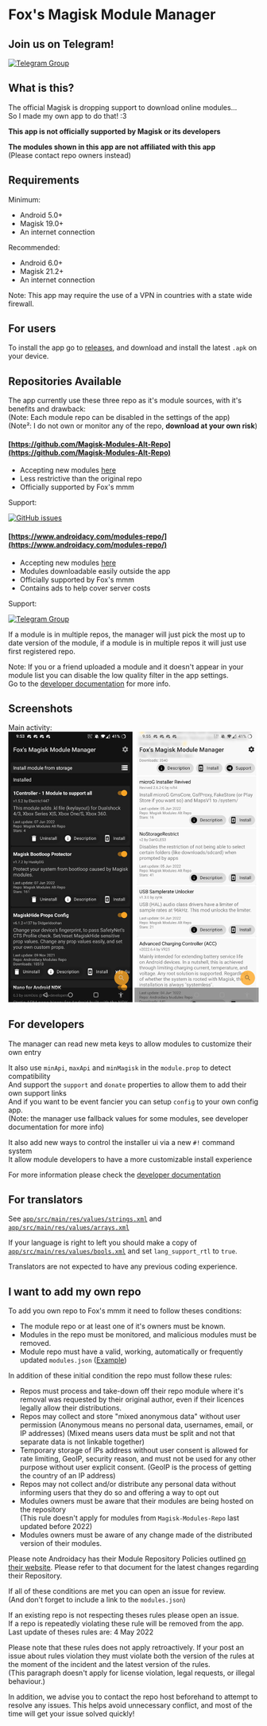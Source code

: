 # Fox's Magisk Module Manager

## Join us on Telegram! 

[![Telegram Group](https://img.shields.io/endpoint?color=neon&style=flat&url=https%3A%2F%2Ftg.sumanjay.workers.dev%2FFox2Code_Chat)](https://telegram.dog/Fox2Code_Chat)

## What is this? 

The official Magisk is dropping support to download online modules...  
So I made my own app to do that! :3

**This app is not officially supported by Magisk or its developers**

**The modules shown in this app are not affiliated with this app**  
(Please contact repo owners instead)

## Requirements

Minimum:
- Android 5.0+
- Magisk 19.0+
- An internet connection

Recommended:
- Android 6.0+
- Magisk 21.2+
- An internet connection

Note: This app may require the use of a VPN in countries with a state wide firewall.

## For users

To install the app go to [releases](https://github.com/Fox2Code/FoxMagiskModuleManager/releases), 
and download and install the latest `.apk` on your device.

## Repositories Available


The app currently use these three repo as it's module sources, with it's benefits and drawback:  
(Note: Each module repo can be disabled in the settings of the app)  
(Note²: I do not own or monitor any of the repo, **download at your own risk**)

#### [https://github.com/Magisk-Modules-Alt-Repo](https://github.com/Magisk-Modules-Alt-Repo)  
- Accepting new modules [here](https://github.com/Magisk-Modules-Alt-Repo/submission)
- Less restrictive than the original repo
- Officially supported by Fox's mmm

Support:

[![GitHub issues](https://img.shields.io/github/issues/Magisk-Modules-Alt-Repo/submission)](https://github.com/Magisk-Modules-Alt-Repo/submission/issues)

#### [https://www.androidacy.com/modules-repo/](https://www.androidacy.com/modules-repo/)
- Accepting new modules [here](https://www.androidacy.com/module-repository-applications/)
- Modules downloadable easily outside the app
- Officially supported by Fox's mmm
- Contains ads to help cover server costs

Support:

[![Telegram Group](https://img.shields.io/endpoint?color=neon&style=flat&url=https%3A%2F%2Ftg.sumanjay.workers.dev%2Fandroidacy_discussions)](https://telegram.dog/androidacy_discussions)

If a module is in multiple repos, the manager will just pick the most up to date version 
of the module, if a module is in multiple repos it will just use first registered repo.

Note: If you or a friend uploaded a module and it doesn't appear in your module 
list you can disable the low quality filter in the app settings.  
Go to the [developer documentation](DEVELOPERS.md) for more info.

## Screenshots

Main activity:  
[<img src="screenshot-dark.jpg" width="250"/>](screenshot-dark.jpg)
[<img src="screenshot-light.jpg" width="250"/>](screenshot-light.jpg)

## For developers

The manager can read new meta keys to allow modules to customize their own entry

It also use `minApi`, `maxApi` and `minMagisk` in the `module.prop` to detect compatibility  
And support the `support` and `donate` properties to allow them to add their own support links  
And if you want to be event fancier you can setup `config` to your own config app.  
(Note: the manager use fallback values for some modules, see developer documentation for more info)

It also add new ways to control the installer ui via a new `#!` command system  
It allow module developers to have a more customizable install experience

For more information please check the [developer documentation](DEVELOPERS.md)

## For translators

See [`app/src/main/res/values/strings.xml`](https://github.com/Fox2Code/FoxMagiskModuleManager/blob/master/app/src/main/res/values/strings.xml)
and [`app/src/main/res/values/arrays.xml`](https://github.com/Fox2Code/FoxMagiskModuleManager/blob/master/app/src/main/res/values/arrays.xml)

If your language is right to left you should make a copy of [`app/src/main/res/values/bools.xml`](https://github.com/Fox2Code/FoxMagiskModuleManager/blob/master/app/src/main/res/values/bools.xml)
and set `lang_support_rtl` to `true`.

Translators are not expected to have any previous coding experience.

## I want to add my own repo

To add you own repo to Fox's mmm it need to follow theses conditions:
- The module repo or at least one of it's owners must be known.
- Modules in the repo must be monitored, and malicious modules must be removed.
- Module repo must have a valid, working, automatically or frequently updated `modules.json`
  ([Example](https://github.com/Magisk-Modules-Alt-Repo/json/blob/main/modules.json))
  
In addition of these initial condition the repo must follow these rules:
- Repos must process and take-down off their repo module where it's removal was requested
  by their original author, even if their licences legally allow their distributions.
- Repos may collect and store "mixed anonymous data" without user permission
  (Anonymous means no personal data, usernames, email, or IP addresses)
  (Mixed means users data must be split and not that separate data is not linkable together)
- Temporary storage of IPs address without user consent is allowed for rate limiting, GeoIP,
  security reason, and must not be used for any other purpose without user explicit consent.
  (GeoIP is the process of getting the country of an IP address)
- Repos may not collect and/or distribute any personal data without informing users that they do so and offering a way to opt out
- Modules owners must be aware that their modules are being hosted on the repository  
  (This rule doesn't apply for modules from `Magisk-Modules-Repo` last updated before 2022)
- Modules owners must be aware of any change made of the distributed version of their modules.

Please note Androidacy has their Module Repository Policies outlined [on their website](https://www.androidacy.com/module-requirements/?utm_source=foxmmm-readme&utm_medium=web). Please refer to that document for the latest changes regarding their Repository.

If all of these conditions are met you can open an issue for review.  
(And don't forget to include a link to the `modules.json`)

If an existing repo is not respecting theses rules please open an issue.  
If a repo is repeatedly violating these rule will be removed from the app.  
Last update of theses rules are: 4 May 2022

Please note that these rules does not apply retroactively.
If your post an issue about rules violation they must violate both the version of
the rules at the moment of the incident and the latest version of the rules.  
(This paragraph doesn't apply for license violation, legal requests, or illegal behaviour.)

In addition, we advise you to contact the repo host beforehand to attempt to resolve any issues. This helps avoid unnecessary conflict, and most of the time will get your issue solved quickly! 
